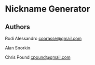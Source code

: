 Nickname Generator
==================

Authors
-------
Rodi Alessandro <coorasse@gmail.com>

Alan Snorkin

Chris Pound <cpound@gmail.com>
